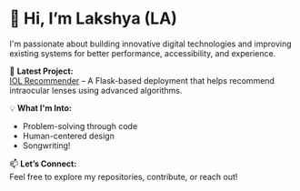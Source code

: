 # 👋 Hi, I’m Lakshya (LA)

I'm passionate about building innovative digital technologies and improving existing systems for better performance, accessibility, and experience.

🚀 **Latest Project:**  
[IOL Recommender](https://iol-rec-with-flask.vercel.app) – A Flask-based deployment that helps recommend intraocular lenses using advanced algorithms.

💡 **What I'm Into:**   
- Problem-solving through code  
- Human-centered design
- Songwriting!

📫 **Let’s Connect:**  
Feel free to explore my repositories, contribute, or reach out!

<!---
la-dev05/la-dev05 is a ✨ special ✨ repository because its `README.md` (this file) appears on your GitHub profile.
You can click the Preview link to take a look at your changes.
--->
